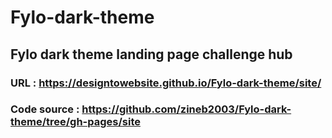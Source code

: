# Fylo-dark-theme
## Fylo dark theme landing page challenge hub
### URL : https://designtowebsite.github.io/Fylo-dark-theme/site/
### Code source : https://github.com/zineb2003/Fylo-dark-theme/tree/gh-pages/site

